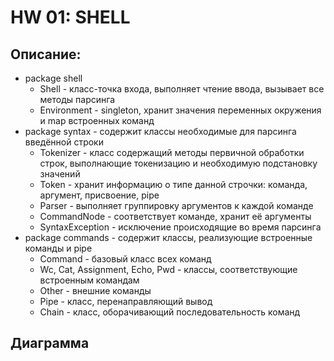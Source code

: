# HW 01: SHELL

## Описание:

* package shell
    * Shell - класс-точка входа, выполняет чтение ввода, вызывает все методы парсинга
    * Environment - singleton, хранит значения переменных окружения и map встроенных команд
* package syntax - содержит классы необходимые для парсинга введённой строки
    * Tokenizer - класс содержащий методы первичной обработки строк, выполнающие
    токенизацию и необходимую подстановку значений
    * Token - хранит информацию о типе данной строчки: команда, аргумент, присвоение, pipe
    * Parser - выполняет группировку аргументов к каждой команде
    * CommandNode - соответствует команде, хранит её аргументы
    * SyntaxException - исключение происходящие во время парсинга
* package commands - содержит классы, реализующие встроенные команды и pipe
    * Command - базовый класс всех команд
    * Wc, Cat, Assignment, Echo, Pwd - классы, соответствующие встроенным командам
    * Other - внешние команды
    * Pipe - класс, перенаправляющий вывод
    * Chain - класс, оборачивающий последовательность команд
    
## Диаграмма

